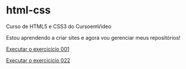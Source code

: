 # html-css
 Curso de HTML5 e CSS3 do CursoemVideo

 Estou aprendendo a criar sites e agora vou gerenciar meus repositórios!

 <a href="https://rmrgomes.github.io/html-css/exercicios/ex001/index.html" target="_blank">Executar o exercicício 001</a>


 <a href="https://rmrgomes.github.io/html-css/exercicios/ex022/index.html" target="_blank">Executar o exercicício 022</a>